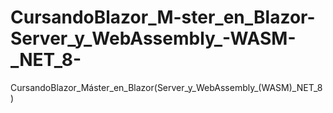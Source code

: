 # CursandoBlazor_M-ster_en_Blazor-Server_y_WebAssembly_-WASM-_NET_8-
CursandoBlazor_Máster_en_Blazor(Server_y_WebAssembly_(WASM)_NET_8)
